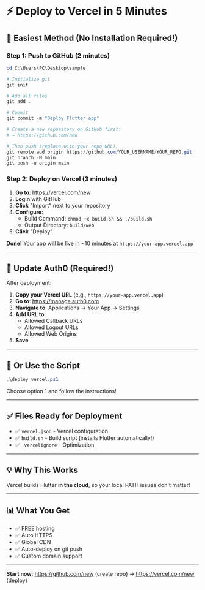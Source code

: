 # ⚡ Deploy to Vercel in 5 Minutes

## 🎯 Easiest Method (No Installation Required!)

### Step 1: Push to GitHub (2 minutes)

```powershell
cd C:\Users\PC\Desktop\sample

# Initialize git
git init

# Add all files
git add .

# Commit
git commit -m "Deploy Flutter app"

# Create a new repository on GitHub first:
# → https://github.com/new

# Then push (replace with your repo URL):
git remote add origin https://github.com/YOUR_USERNAME/YOUR_REPO.git
git branch -M main
git push -u origin main
```

### Step 2: Deploy on Vercel (3 minutes)

1. **Go to**: https://vercel.com/new
2. **Login** with GitHub
3. **Click** "Import" next to your repository
4. **Configure**:
   - Build Command: `chmod +x build.sh && ./build.sh`
   - Output Directory: `build/web`
5. **Click** "Deploy"

**Done!** Your app will be live in ~10 minutes at `https://your-app.vercel.app`

---

## 🔐 Update Auth0 (Required!)

After deployment:

1. **Copy your Vercel URL** (e.g., `https://your-app.vercel.app`)
2. **Go to**: https://manage.auth0.com
3. **Navigate to**: Applications → Your App → Settings
4. **Add URL to**:
   - Allowed Callback URLs
   - Allowed Logout URLs
   - Allowed Web Origins
5. **Save**

---

## 🚀 Or Use the Script

```powershell
.\deploy_vercel.ps1
```

Choose option 1 and follow the instructions!

---

## ✅ Files Ready for Deployment

- ✅ `vercel.json` - Vercel configuration
- ✅ `build.sh` - Build script (installs Flutter automatically!)
- ✅ `.vercelignore` - Optimization

---

## 💡 Why This Works

Vercel builds Flutter **in the cloud**, so your local PATH issues don't matter!

---

## 📊 What You Get

- ✅ FREE hosting
- ✅ Auto HTTPS
- ✅ Global CDN
- ✅ Auto-deploy on git push
- ✅ Custom domain support

---

**Start now**: https://github.com/new (create repo) → https://vercel.com/new (deploy)
